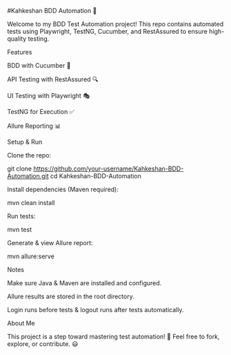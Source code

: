 #Kahkeshan BDD Automation 🚀

Welcome to my BDD Test Automation project! This repo contains automated tests using Playwright, TestNG, Cucumber, and RestAssured to ensure high-quality testing.

Features

BDD with Cucumber 🥒

API Testing with RestAssured 🔍

UI Testing with Playwright 🎭

TestNG for Execution ✅

Allure Reporting 📊

Setup & Run

Clone the repo:

git clone https://github.com/your-username/Kahkeshan-BDD-Automation.git
cd Kahkeshan-BDD-Automation

Install dependencies (Maven required):

mvn clean install

Run tests:

mvn test

Generate & view Allure report:

mvn allure:serve

Notes

Make sure Java & Maven are installed and configured.

Allure results are stored in the root directory.

Login runs before tests & logout runs after tests automatically.

About Me

This project is a step toward mastering test automation! 🚀 Feel free to fork, explore, or contribute. 😃